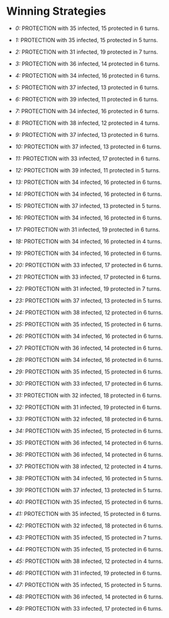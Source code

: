 # Winning Strategies

* _0:_ PROTECTION with 35 infected, 15 protected in 6 turns.


* _1:_ PROTECTION with 35 infected, 15 protected in 5 turns.


* _2:_ PROTECTION with 31 infected, 19 protected in 7 turns.


* _3:_ PROTECTION with 36 infected, 14 protected in 6 turns.


* _4:_ PROTECTION with 34 infected, 16 protected in 6 turns.


* _5:_ PROTECTION with 37 infected, 13 protected in 6 turns.


* _6:_ PROTECTION with 39 infected, 11 protected in 6 turns.


* _7:_ PROTECTION with 34 infected, 16 protected in 6 turns.


* _8:_ PROTECTION with 38 infected, 12 protected in 4 turns.


* _9:_ PROTECTION with 37 infected, 13 protected in 6 turns.


* _10:_ PROTECTION with 37 infected, 13 protected in 6 turns.


* _11:_ PROTECTION with 33 infected, 17 protected in 6 turns.


* _12:_ PROTECTION with 39 infected, 11 protected in 5 turns.


* _13:_ PROTECTION with 34 infected, 16 protected in 6 turns.


* _14:_ PROTECTION with 34 infected, 16 protected in 6 turns.


* _15:_ PROTECTION with 37 infected, 13 protected in 5 turns.


* _16:_ PROTECTION with 34 infected, 16 protected in 6 turns.


* _17:_ PROTECTION with 31 infected, 19 protected in 6 turns.


* _18:_ PROTECTION with 34 infected, 16 protected in 4 turns.


* _19:_ PROTECTION with 34 infected, 16 protected in 6 turns.


* _20:_ PROTECTION with 33 infected, 17 protected in 6 turns.


* _21:_ PROTECTION with 33 infected, 17 protected in 6 turns.


* _22:_ PROTECTION with 31 infected, 19 protected in 7 turns.


* _23:_ PROTECTION with 37 infected, 13 protected in 5 turns.


* _24:_ PROTECTION with 38 infected, 12 protected in 6 turns.


* _25:_ PROTECTION with 35 infected, 15 protected in 6 turns.


* _26:_ PROTECTION with 34 infected, 16 protected in 6 turns.


* _27:_ PROTECTION with 36 infected, 14 protected in 6 turns.


* _28:_ PROTECTION with 34 infected, 16 protected in 6 turns.


* _29:_ PROTECTION with 35 infected, 15 protected in 6 turns.


* _30:_ PROTECTION with 33 infected, 17 protected in 6 turns.


* _31:_ PROTECTION with 32 infected, 18 protected in 6 turns.


* _32:_ PROTECTION with 31 infected, 19 protected in 6 turns.


* _33:_ PROTECTION with 32 infected, 18 protected in 6 turns.


* _34:_ PROTECTION with 35 infected, 15 protected in 6 turns.


* _35:_ PROTECTION with 36 infected, 14 protected in 6 turns.


* _36:_ PROTECTION with 36 infected, 14 protected in 6 turns.


* _37:_ PROTECTION with 38 infected, 12 protected in 4 turns.


* _38:_ PROTECTION with 34 infected, 16 protected in 5 turns.


* _39:_ PROTECTION with 37 infected, 13 protected in 5 turns.


* _40:_ PROTECTION with 35 infected, 15 protected in 6 turns.


* _41:_ PROTECTION with 35 infected, 15 protected in 6 turns.


* _42:_ PROTECTION with 32 infected, 18 protected in 6 turns.


* _43:_ PROTECTION with 35 infected, 15 protected in 7 turns.


* _44:_ PROTECTION with 35 infected, 15 protected in 6 turns.


* _45:_ PROTECTION with 38 infected, 12 protected in 4 turns.


* _46:_ PROTECTION with 31 infected, 19 protected in 6 turns.


* _47:_ PROTECTION with 35 infected, 15 protected in 5 turns.


* _48:_ PROTECTION with 36 infected, 14 protected in 6 turns.


* _49:_ PROTECTION with 33 infected, 17 protected in 6 turns.


